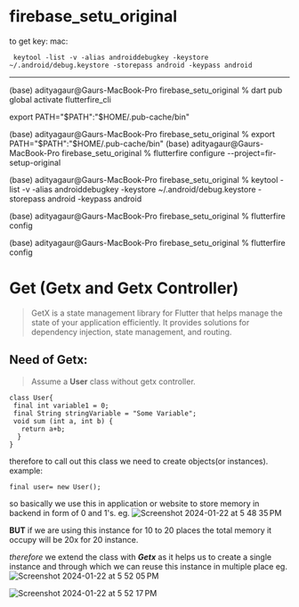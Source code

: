 # firebase_setu_original

to get key:
mac:
```
 keytool -list -v -alias androiddebugkey -keystore ~/.android/debug.keystore -storepass android -keypass android
```


------


(base) adityagaur@Gaurs-MacBook-Pro firebase_setu_original % dart pub global activate flutterfire_cli

  export PATH="$PATH":"$HOME/.pub-cache/bin"

(base) adityagaur@Gaurs-MacBook-Pro firebase_setu_original % export PATH="$PATH":"$HOME/.pub-cache/bin"
(base) adityagaur@Gaurs-MacBook-Pro firebase_setu_original % flutterfire configure --project=fir-setup-original

(base) adityagaur@Gaurs-MacBook-Pro firebase_setu_original % keytool -list -v -alias androiddebugkey -keystore ~/.android/debug.keystore -storepass android -keypass android

(base) adityagaur@Gaurs-MacBook-Pro firebase_setu_original % flutterfire config

(base) adityagaur@Gaurs-MacBook-Pro firebase_setu_original % flutterfire config

# Get (Getx and Getx Controller)
> GetX is a state management library for Flutter that helps manage the state of your application efficiently. It provides solutions for dependency injection, state management, and routing.

## Need of Getx: 
> Assume a **User** class without getx controller.
 ```
class User{
  final int variable1 = 0;
  final String stringVariable = "Some Variable";
  void sum (int a, int b) {
    return a+b;
   }
}

 ```
therefore to call out this class we need to create objects(or instances).
example:
```
final user= new User();
```
so basically we use this in application or website to store memory in backend in form of 0 and 1's.
eg.
![Screenshot 2024-01-22 at 5 48 35 PM](https://github.com/adityagaur0/firebase_setup_original/assets/112656570/c596e8ca-0bd5-4aca-9b02-5482fd33c6d9)

**BUT** if we are using this instance for 10 to 20 places the total memory it occupy will be 20x for 20 instance.

*therefore* we extend the class with ***Getx*** as it helps us to create a single instance and through which we can reuse this instance in multiple place
eg.
![Screenshot 2024-01-22 at 5 52 05 PM](https://github.com/adityagaur0/firebase_setup_original/assets/112656570/f7cc3c46-0a40-410b-aac0-d049c9d412fd)

![Screenshot 2024-01-22 at 5 52 17 PM](https://github.com/adityagaur0/firebase_setup_original/assets/112656570/af1607af-2b83-4b80-b3e6-aed5cf81269b)
